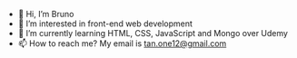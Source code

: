 - 👋 Hi, I’m Bruno
- 👀 I’m interested in front-end web development
- 🌱 I’m currently learning HTML, CSS, JavaScript and Mongo over Udemy 
- 📫 How to reach me? 
     My email is tan.one12@gmail.com

<!---
Bubitza/Bubitza is a ✨ special ✨ repository because its `README.md` (this file) appears on your GitHub profile.
You can click the Preview link to take a look at your changes.
--->
